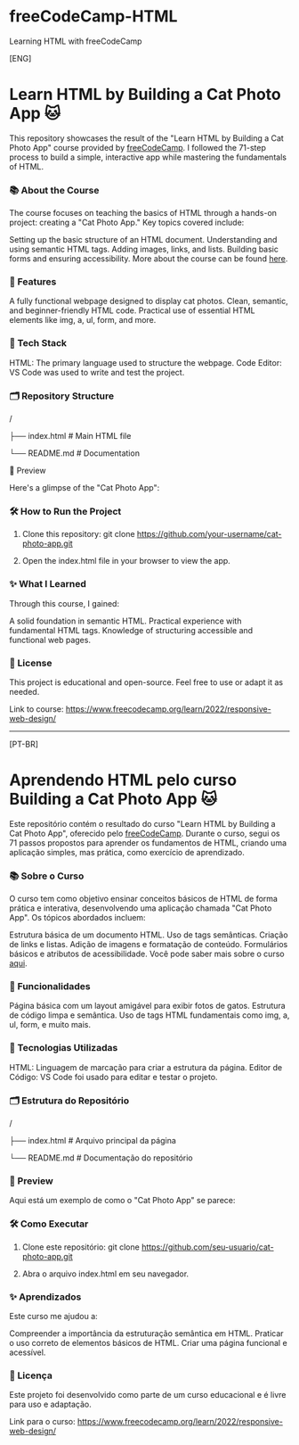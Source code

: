 # freeCodeCamp-HTML
Learning HTML with freeCodeCamp

[ENG]

<h1>Learn HTML by Building a Cat Photo App 🐱</h1>

This repository showcases the result of the "Learn HTML by Building a Cat Photo App" course provided by <a href="https://www.freecodecamp.org/">freeCodeCamp</a>. I followed the 71-step process to build a simple, interactive app while mastering the fundamentals of HTML.

<h3>📚 About the Course</h3>

The course focuses on teaching the basics of HTML through a hands-on project: creating a "Cat Photo App." Key topics covered include:

Setting up the basic structure of an HTML document.
Understanding and using semantic HTML tags.
Adding images, links, and lists.
Building basic forms and ensuring accessibility.
More about the course can be found <a href="https://www.freecodecamp.org/learn/2022/responsive-web-design/">here</a>.

<h3>🚀 Features </h3>

A fully functional webpage designed to display cat photos. 
Clean, semantic, and beginner-friendly HTML code. 
Practical use of essential HTML elements like img, a, ul, form, and more.

<h3>🔧 Tech Stack </h3>

HTML: The primary language used to structure the webpage.
Code Editor: VS Code was used to write and test the project.

<h3>🗂️ Repository Structure </h3>

/

├── index.html       # Main HTML file

└── README.md        # Documentation

📸 Preview

Here's a glimpse of the "Cat Photo App":


<h3>🛠️ How to Run the Project</h3>

1. Clone this repository:
git clone https://github.com/your-username/cat-photo-app.git

2. Open the index.html file in your browser to view the app.

<h3>✨ What I Learned</h3>

Through this course, I gained:

A solid foundation in semantic HTML.
Practical experience with fundamental HTML tags.
Knowledge of structuring accessible and functional web pages.

<h3>📜 License</h3>

This project is educational and open-source. Feel free to use or adapt it as needed.

Link to course: https://www.freecodecamp.org/learn/2022/responsive-web-design/

-----------------------------------------
[PT-BR]

<h1>Aprendendo HTML pelo curso Building a Cat Photo App 🐱</h1>

Este repositório contém o resultado do curso "Learn HTML by Building a Cat Photo App", oferecido pelo <a href="https://www.freecodecamp.org/">freeCodeCamp</a>. Durante o curso, segui os 71 passos propostos para aprender os fundamentos de HTML, criando uma aplicação simples, mas prática, como exercício de aprendizado.

<h3>📚 Sobre o Curso</h3>

O curso tem como objetivo ensinar conceitos básicos de HTML de forma prática e interativa, desenvolvendo uma aplicação chamada "Cat Photo App". Os tópicos abordados incluem:

Estrutura básica de um documento HTML.
Uso de tags semânticas.
Criação de links e listas.
Adição de imagens e formatação de conteúdo.
Formulários básicos e atributos de acessibilidade.
Você pode saber mais sobre o curso <a href="https://www.freecodecamp.org/learn/2022/responsive-web-design/">aqui</a>.

<h3>🚀 Funcionalidades</h3>

Página básica com um layout amigável para exibir fotos de gatos.
Estrutura de código limpa e semântica.
Uso de tags HTML fundamentais como img, a, ul, form, e muito mais.

<h3>🔧 Tecnologias Utilizadas</h3>

HTML: Linguagem de marcação para criar a estrutura da página.
Editor de Código: VS Code foi usado para editar e testar o projeto.

<h3>🗂️ Estrutura do Repositório</h3>

/

├── index.html       # Arquivo principal da página

└── README.md        # Documentação do repositório

<h3>📸 Preview</h3>

Aqui está um exemplo de como o "Cat Photo App" se parece:


<h3>🛠️ Como Executar</h3>

1. Clone este repositório:
git clone https://github.com/seu-usuario/cat-photo-app.git

2. Abra o arquivo index.html em seu navegador.

<h3>✨ Aprendizados</h3>

Este curso me ajudou a:

Compreender a importância da estruturação semântica em HTML.
Praticar o uso correto de elementos básicos de HTML.
Criar uma página funcional e acessível.

<h3>📜 Licença</h3>

Este projeto foi desenvolvido como parte de um curso educacional e é livre para uso e adaptação.

Link para o curso: https://www.freecodecamp.org/learn/2022/responsive-web-design/